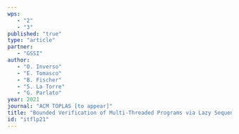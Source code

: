 ```yaml
---
wps: 
   - "2"
   - "3"
published: "true"
type: "article"
partner: 
   - "GSSI"
author: 
   - "O. Inverso"
   - "E. Tomasco"
   - "B. Fischer"
   - "S. La Torre"
   - "G. Parlato"
year: 2021
journal: "ACM TOPLAS [to appear]"
title: "Bounded Verification of Multi-Threaded Programs via Lazy Sequentialization"
id: "itflp21"
---
```

